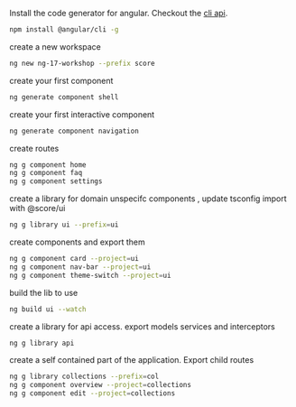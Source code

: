 Install the code generator for angular.
Checkout the [cli api](https://angular.dev/cli).

```bash
npm install @angular/cli -g
```

create a new workspace

```bash
ng new ng-17-workshop --prefix score
```

create your first component

```bash
ng generate component shell
```

create your first interactive component

```bash
ng generate component navigation
```

create routes

```bash
ng g component home
ng g component faq
ng g component settings
```

create a library for domain unspecifc components
, update tsconfig import with @score/ui

```bash
ng g library ui --prefix=ui
```

create components and export them

```bash
ng g component card --project=ui
ng g component nav-bar --project=ui
ng g component theme-switch --project=ui
```

build the lib to use

```bash
ng build ui --watch
```

create a library for api access.
export models services and interceptors

```bash
ng g library api
```

create a self contained part of the application.
Export child routes

```bash
ng g library collections --prefix=col
ng g component overview --project=collections
ng g component edit --project=collections
```

